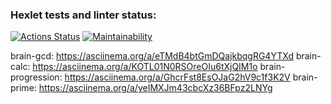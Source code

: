 ### Hexlet tests and linter status:
[![Actions Status](https://github.com/SafarGalimzyanov/python-project-49/workflows/hexlet-check/badge.svg)](https://github.com/SafarGalimzyanov/python-project-49/actions)
[![Maintainability](https://api.codeclimate.com/v1/badges/566304b06d2e1648d868/maintainability)](https://codeclimate.com/github/SafarGalimzyanov/python-project-49/maintainability)

brain-gcd: https://asciinema.org/a/eTMdB4btGmDQajkbqgRG4YTXd
brain-calc: https://asciinema.org/a/KOTL01N0RSOreOIu6tXjQIM1o
brain-progression: https://asciinema.org/a/GhcrFst8EsOJaG2hV9c1f3K2V
brain-prime: https://asciinema.org/a/yeIMXJm43cbcXz36BFpz2LNYg
